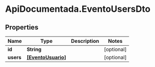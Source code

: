 # ApiDocumentada.EventoUsersDto

## Properties

Name | Type | Description | Notes
------------ | ------------- | ------------- | -------------
**id** | **String** |  | [optional] 
**users** | [**[EventoUsuario]**](EventoUsuario.md) |  | [optional] 


